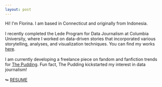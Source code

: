 ```yaml
---
layout: post
---
```


Hi! I'm Florina. I am based in Connecticut and originally from Indonesia.
<br><br>
I recently completed the Lede Program for Data Journalism at Columbia University, where I worked on data-driven stories that incorporated various storytelling, analyses, and visualization techniques. You can find my works <a href="index.html#main">here</a>.
<br><br>
I am currently developing a freelance piece on fandom and fanfiction trends for <a href="https://pudding.cool/">The Pudding</a>. Fun fact, The Pudding kickstarted my interest in data journalism!
<br><br>
<span class="icon">↬</span> <a href="https://retrospatial.github.io/portfolio1/assets/files/Florina%20Sutanto_Resume.pdf" class="resume">RESUME</a>